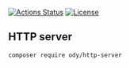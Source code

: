 [![Actions Status](https://github.com/ody-dev/ody-http-server/workflows/Build%20and%20test/badge.svg)](https://github.com/ody-dev/ody-http-server/actions)
[![License](https://poser.pugx.org/ody/core/license)](https://packagist.org/packages/ody/core)

## HTTP server
```
composer require ody/http-server
```
